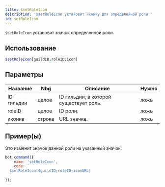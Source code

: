 ```yaml
---
title: $setRoleIcon
description: '$setRoleIcon установит иконку для определенной роли.'
id: setRoleIcon
---
```


`$setRoleIcon` установит значок определенной роли.

## Использование

```php
$setRoleIcon[guildID;roleID;icon]
```

## Параметры

| Название   | Nbg    | Описание                               | Нужно |
| ---------- | ------ | -------------------------------------- | ----- |
| ID гильдии | целое  | ID гильдии, в которой существует роль. | ложь  |
| roleID     | целое  | ID роли.                               | ложь  |
| иконка     | строка | URL значка.                            | ложь  |

## Пример(ы)

Это изменит значок данной роли на указанный значок:

```javascript
bot.command({
    name: 'setRoleIcon',
    code: `
  $setRoleIcon[$guildID;roleID;iconURL]
  `
});
```